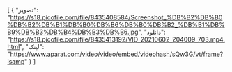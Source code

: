 [
  {
    "تصویر": "https://s18.picofile.com/file/8435408584/Screenshot_%DB%B2%DB%B0%DB%B2%DB%B1%DB%B0%DB%B6%DB%B0%DB%B2_%DB%B1%DB%B9%DB%B3%DB%B4%DB%B3%DB%B6.jpg",
    "دانلود": "https://s18.picofile.com/file/8435413192/VID_20210602_204009_703.mp4.html",
    "لینک": "https://www.aparat.com/video/video/embed/videohash/sQw3G/vt/frame?isamp"
  }
]
